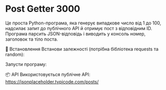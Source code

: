# Post Getter 3000
Це проста Python-програма, яка генерує випадкове число від 1 до 100, надсилає запит до публічного API й отримує пост з відповідним ID. Програма парсить JSON-відповідь і виводить у консоль номер, заголовок та тіло поста.

🔧 Встановлення
Встанови залежності (потрібна бібліотека requests та random):

Запусти програму:

📦 API
Використовується публічне API: https://jsonplaceholder.typicode.com/posts/